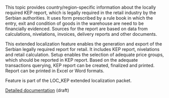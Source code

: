 This topic provides country/region-specific information about the locally required KEP report, which is legally required in the retail industry by the Serbian authorities. It uses form prescribed by a rule book in which the entry, exit and condition of goods in the warehouse are need to be financially evidenced. Sources for the report are based on data from calculations, nivelations, invoices, delivery reports and other documents.

This extended localization feature enables the generation and export of the Serbian legally required report for retail. It includes KEP report, nivelations and retail calculation. Setup enables the selection of adequate price groups, which should be reported in KEP report. Based on the adequate transactions querying, KEP report can be created, finalized and printed. Report can be printed in Excel or Word formats.

Feature is part of the LOC_KEP extended localization packet.

[Detailed documentation](https://adacta.sharepoint.com/:w:/r/sites/ERP-Product-Development/Shared%20Documents/D365FO%20Localization%20documentation/D365%20ext%20LOC_RS%20Retail%20KEP%20book-draft.docx?d=we2f0f35bd3714fc0af006181701f7036&csf=1&e=Tiy2gX) (draft)